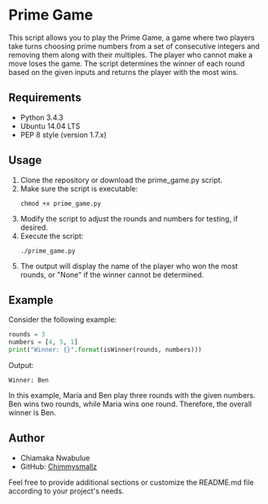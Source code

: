 # Prime Game

This script allows you to play the Prime Game, a game where two players take turns choosing prime numbers from a set of consecutive integers and removing them along with their multiples. The player who cannot make a move loses the game. The script determines the winner of each round based on the given inputs and returns the player with the most wins.

## Requirements

- Python 3.4.3
- Ubuntu 14.04 LTS
- PEP 8 style (version 1.7.x)

## Usage

1. Clone the repository or download the prime_game.py script.
2. Make sure the script is executable:
   ```
   chmod +x prime_game.py
   ```
3. Modify the script to adjust the rounds and numbers for testing, if desired.
4. Execute the script:
   ```
   ./prime_game.py
   ```
5. The output will display the name of the player who won the most rounds, or "None" if the winner cannot be determined.

## Example

Consider the following example:

```python
rounds = 3
numbers = [4, 5, 1]
print("Winner: {}".format(isWinner(rounds, numbers)))
```

Output:
```
Winner: Ben
```

In this example, Maria and Ben play three rounds with the given numbers. Ben wins two rounds, while Maria wins one round. Therefore, the overall winner is Ben.

## Author

- Chiamaka Nwabulue
- GitHub: [Chimmysmallz](https://github.com/Chimmysmallz)

Feel free to provide additional sections or customize the README.md file according to your project's needs.
```
